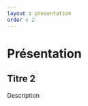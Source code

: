 ```yaml
---
layout : presentation
order : 2
---
```


# Présentation 


## Titre 2

Description

<!-- new slide -->


